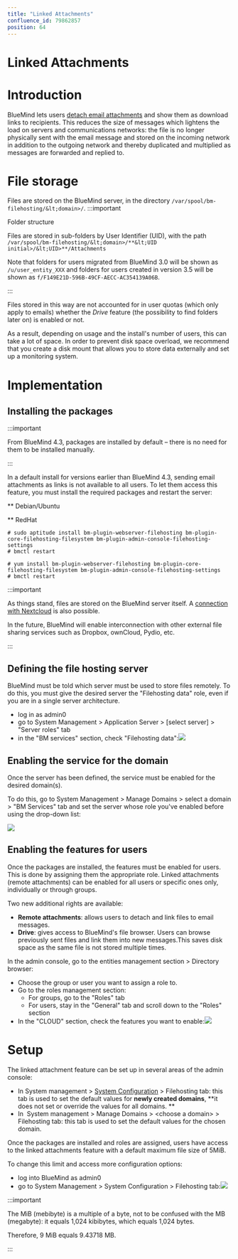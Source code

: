 ```yaml
---
title: "Linked Attachments"
confluence_id: 79862857
position: 64
---
```

# Linked Attachments


# Introduction

BlueMind lets users [detach email attachments](/Guide_de_l_utilisateur/La_messagerie/Fichiers_volumineux_et_détachement_des_pièces_jointes/) and show them as download links to recipients. This reduces the size of messages which lightens the load on servers and communications networks: the file is no longer physically sent with the email message and stored on the incoming network in addition to the outgoing network and thereby duplicated and multiplied as messages are forwarded and replied to.


# File storage

Files are stored on the BlueMind server, in the directory `/var/spool/bm-filehosting/&lt;domain>/`.
:::important

Folder structure

Files are stored in sub-folders by User Identifier (UID), with the path `/var/spool/bm-filehosting/&lt;domain>/**&lt;UID initial>/&lt;UID>**/Attachments`

Note that folders for users migrated from BlueMind 3.0 will be shown as `/u/user_entity_XXX` and folders for users created in version 3.5 will be shown as `f/F149E21D-596B-49CF-AECC-AC354139A06B`.

:::

Files stored in this way are not accounted for in user quotas (which only apply to emails) whether the *Drive* feature (the possibility to find folders later on) is enabled or not.

As a result, depending on usage and the install's number of users, this can take a lot of space. In order to prevent disk space overload, we recommend that you create a disk mount that allows you to store data externally and set up a monitoring system.

# Implementation

## Installing the packages
:::important

From BlueMind 4.3, packages are installed by default – there is no need for them to be installed manually.

:::

In a default install for versions earlier than BlueMind 4.3, sending email attachments as links is not available to all users. To let them access this feature, you must install the required packages and restart the server:


**
Debian/Ubuntu


**
RedHat


```
# sudo aptitude install bm-plugin-webserver-filehosting bm-plugin-core-filehosting-filesystem bm-plugin-admin-console-filehosting-settings
# bmctl restart
```


```
# yum install bm-plugin-webserver-filehosting bm-plugin-core-filehosting-filesystem bm-plugin-admin-console-filehosting-settings
# bmctl restart
```


:::important

As things stand, files are stored on the BlueMind server itself. A [connection with Nextcloud](/Guide_de_l_administrateur/Configuration/Détachement_des_pièces_jointes/Connecter_avec_Nextcloud/) is also possible.

In the future, BlueMind will enable interconnection with other external file sharing services such as Dropbox, ownCloud, Pydio, etc.

:::

## Defining the file hosting server

BlueMind must be told which server must be used to store files remotely. To do this, you must give the desired server the "Filehosting data" role, even if you are in a single server architecture.

- log in as admin0
- go to System Management > Application Server > [select server] > "Server roles" tab
- in the "BM services" section, check "Filehosting data":![](../../../attachments/79862857/79862864.png)


## Enabling the service for the domain

Once the server has been defined, the service must be enabled for the desired domain(s).

To do this, go to System Management > Manage Domains > select a domain > "BM Services" tab and set the server whose role you've enabled before using the drop-down list:

![](../../../attachments/79862857/79862858.png)

## Enabling the features for users

Once the packages are installed, the features must be enabled for users. This is done by assigning them the appropriate role. Linked attachments (remote attachments) can be enabled for all users or specific ones only, individually or through groups.

Two new additional rights are available:

- **Remote attachments**: allows users to detach and link files to email messages.
- **Drive**: gives access to BlueMind's file browser. Users can browse previously sent files and link them into new messages.This saves disk space as the same file is not stored multiple times.


In the admin console, go to the entities management section > Directory browser:

- Choose the group or user you want to assign a role to.
- Go to the roles management section:
  - For groups, go to the "Roles" tab
  - For users, stay in the "General" tab and scroll down to the "Roles" section
- In the "CLOUD" section, check the features you want to enable:![](../../../attachments/79862857/79862862.png)


# Setup

The linked attachment feature can be set up in several areas of the admin console:

- In System management > [System Configuration](/Guide_de_l_administrateur/Configuration/Configuration_système/) > Filehosting tab: this tab is used to set the default values for **newly created domains**, **it does not set or override the values for all domains. **
- In  System management > Manage Domains > &lt;choose a domain> > Filehosting tab: this tab is used to set the default values for the chosen domain.


Once the packages are installed and roles are assigned, users have access to the linked attachments feature with a default maximum file size of 5MiB.

To change this limit and access more configuration options:

- log into BlueMind as admin0
- go to System Management > System Configuration > Filehosting tab:![](../../../attachments/79862857/79862859.png)

:::important

The MiB (mebibyte) is a multiple of a byte, not to be confused with the MB (megabyte): it equals 1,024 kibibytes, which equals 1,024 bytes.

Therefore, 9 MiB equals 9.43718 MB.

:::


